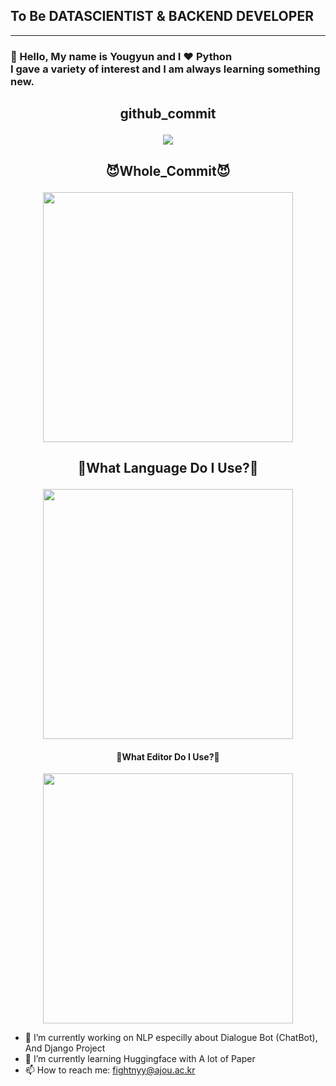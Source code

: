 ## To Be DATASCIENTIST & BACKEND DEVELOPER

<hr>




### :wave: Hello, My name is Yougyun and I :heart: **Python** <br> I gave a variety of interest and I am always learning something new.




  ##  <p align = "center">github_commit</p>

  <p align = "center">
    <img src="https://github-readme-stats.vercel.app/api?username=fightnyy&show_icons=true"/>
  <p>





 ## <p align= "center"> 😈Whole_Commit😈 </p>                                                 

   <p align = "center">
       <img src="https://wakatime.com/share/@a8631d72-fc52-4b07-ac58-dbf819ad8f1f/f13c143a-eabe-4d8b-9324-e8528c5bd78f.svg" height="400"/>
   </p>
   
   
   


 ##  <p align = "center">  🤪What Language Do I Use?🤪 </p>
 <p align = "center">
      <img src="https://wakatime.com/share/@a8631d72-fc52-4b07-ac58-dbf819ad8f1f/258031e5-2a2c-4e2e-bc7d-453001f6d98c.svg" height="400">
 </p>


 ####  <p align = "center">  🤪What Editor Do I Use?🤪 </p>
 <p align = "center">
      <img src="https://wakatime.com/share/@a8631d72-fc52-4b07-ac58-dbf819ad8f1f/e70abf43-3fd5-4026-bdf0-5f12ada4cc57.svg" height="400">
 </p>



- 🔭 I’m currently working on NLP especilly about Dialogue Bot (ChatBot), And Django Project
- 🌱 I’m currently learning Huggingface with A lot of Paper
- 📫 How to reach me: <email>fightnyy@ajou.ac.kr</email>
